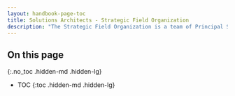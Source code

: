 ```yaml
---
layout: handbook-page-toc
title: Solutions Architects - Strategic Field Organization
description: "The Strategic Field Organization is a team of Principal Solutions Architects that support global strategic sales opportunities and customers."
---
```

## On this page
{:.no_toc .hidden-md .hidden-lg}

- TOC
{:toc .hidden-md .hidden-lg}
